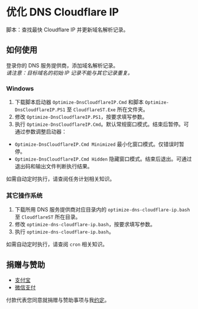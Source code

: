 # 优化 DNS Cloudflare IP
脚本：查找最快 Cloudflare IP 并更新域名解析记录。

## 如何使用
登录你的 DNS 服务提供商，添加域名解析记录。  
_请注意：目标域名的初始 IP 记录不能与其它记录重复。_

### Windows
1. 下载脚本启动器 `Optimize-DnsCloudflareIP.Cmd` 和脚本 `Optimize-DnsCloudflareIP.PS1` 至 `CloudflareST.Exe` 所在文件夹。  
2. 修改 `Optimize-DnsCloudflareIP.PS1`，按要求填写参数。
3. 执行 `Optimize-DnsCloudflareIP.Cmd`。默认常规窗口模式。结束后暂停。可通过参数调整启动器：
* `Optimize-DnsCloudflareIP.Cmd Minimized` 最小化窗口模式。仅错误时暂停。
* `Optimize-DnsCloudflareIP.Cmd Hidden` 隐藏窗口模式。结束后退出。可通过退出码和输出文件判断执行结果。

如需自动定时执行，请查阅任务计划相关知识。

### 其它操作系统
1. 下载所用 DNS 服务提供商对应目录内的 `optimize-dns-cloudflare-ip.bash` 至 `CloudflareST` 所在目录。  
2. 修改 `optimize-dns-cloudflare-ip.bash`，按要求填写参数。  
3. 执行 `optimize-dns-cloudflare-ip.bash`。

如需自动定时执行，请查阅 `cron` 相关知识。

## 捐赠与赞助
* [支付宝](https://user-images.githubusercontent.com/1733254/110204402-bbcabc80-7ead-11eb-8bbc-9be2041214c2.png)
* [微信支付](https://user-images.githubusercontent.com/1733254/110204405-bd948000-7ead-11eb-9c8a-13094e252d7a.png)

付款代表您同意就捐赠与赞助事项与我[约定](https://gist.github.com/CrazyBoyFeng/a53994e5cfb129110c150fb6ea802a87#file-donationandsponsorshipagreement-md)。
